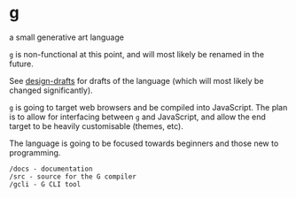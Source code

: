 # g

a small generative art language

`g` is non-functional at this point, and will most likely be renamed in the future.

See [design-drafts](./docs/content/design-drafts.md) for drafts of the language (which will most likely be changed significantly).

`g` is going to target web browsers and be compiled into JavaScript. The plan is to allow for interfacing between `g` and JavaScript, and allow the end target to be heavily customisable (themes, etc).

The language is going to be focused towards beginners and those new to programming.

```text
/docs - documentation
/src - source for the G compiler
/gcli - G CLI tool
```
